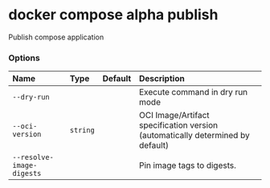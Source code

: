 # docker compose alpha publish

<!---MARKER_GEN_START-->
Publish compose application

### Options

| Name                      | Type     | Default | Description                                                                    |
|:--------------------------|:---------|:--------|:-------------------------------------------------------------------------------|
| `--dry-run`               |          |         | Execute command in dry run mode                                                |
| `--oci-version`           | `string` |         | OCI Image/Artifact specification version (automatically determined by default) |
| `--resolve-image-digests` |          |         | Pin image tags to digests.                                                     |


<!---MARKER_GEN_END-->

